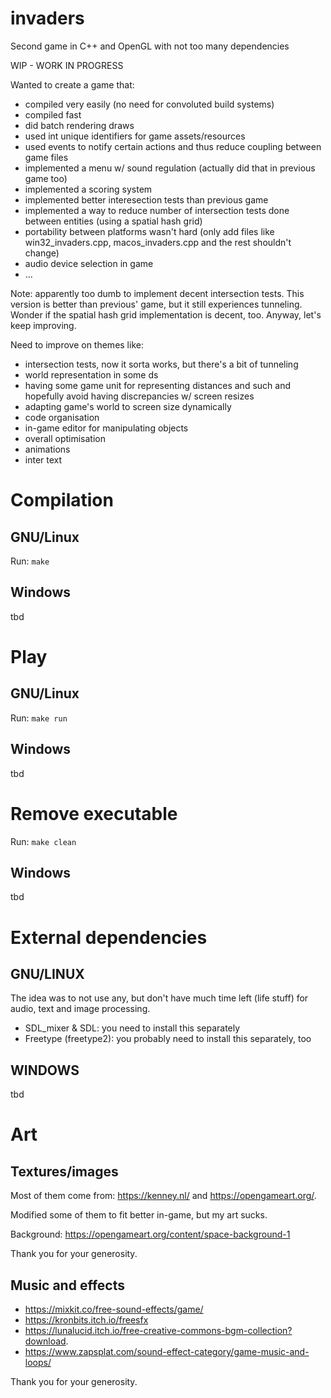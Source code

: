 # invaders

Second game in C++ and OpenGL with not too many dependencies

WIP - WORK IN PROGRESS

Wanted to create a game that:

- compiled very easily (no need for convoluted build systems)
- compiled fast
- did batch rendering draws
- used int unique identifiers for game assets/resources
- used events to notify certain actions and thus reduce coupling between game files
- implemented a menu w/ sound regulation (actually did that in previous game too)
- implemented a scoring system
- implemented better interesection tests than previous game
- implemented a way to reduce number of intersection tests done between entities (using a spatial hash grid)
- portability between platforms wasn't hard (only add files like win32_invaders.cpp, macos_invaders.cpp and the rest shouldn't change)
- audio device selection in game
- ...

Note: apparently too dumb to implement decent intersection tests. This version is better than previous' game, but it still experiences tunneling. Wonder if the spatial hash grid implementation is decent, too. Anyway, let's keep improving.

Need to improve on themes like:

- intersection tests, now it sorta works, but there's a bit of tunneling
- world representation in some ds
- having some game unit for representing distances and such and hopefully avoid having discrepancies w/ screen resizes
- adapting game's world to screen size dynamically
- code organisation
- in-game editor for manipulating objects
- overall optimisation
- animations
- inter text

# Compilation

## GNU/Linux

Run: `make`

## Windows

tbd

# Play

## GNU/Linux

Run: `make run`

## Windows

tbd

# Remove executable

Run: `make clean`

## Windows

tbd

# External dependencies

## GNU/LINUX

The idea was to not use any, but don't have much time left (life stuff) for audio, text and image processing.

- SDL_mixer & SDL: you need to install this separately
- Freetype (freetype2): you probably need to install this separately, too

## WINDOWS

tbd

# Art

## Textures/images

Most of them come from: https://kenney.nl/ and https://opengameart.org/.

Modified some of them to fit better in-game, but my art sucks.

Background: https://opengameart.org/content/space-background-1

Thank you for your generosity.

## Music and effects

- https://mixkit.co/free-sound-effects/game/
- https://kronbits.itch.io/freesfx
- https://lunalucid.itch.io/free-creative-commons-bgm-collection?download.
- https://www.zapsplat.com/sound-effect-category/game-music-and-loops/

Thank you for your generosity.
